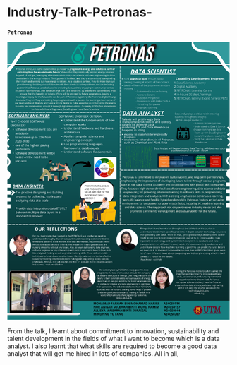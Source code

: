 # Industry-Talk-Petronas-

**`Petronas`**

![image_alt](https://github.com/eigona/Industry-Talk-Petronas-/blob/d771f06227dce3ede97a011d2bb373c839fe9215/Poster.png)

From the talk, I learnt about commitment to innovation, sustainability and talent development in the fields of what I want to become which is a data analyst. I also learnt that what skills are required to become a good data analyst that will get me hired in lots of companies. All in all, 
